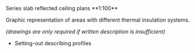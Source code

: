 <span class="transform-to-uppercase">
Series slab reflected ceiling plans **1:100**</span>

Graphic representation of areas with different thermal insulation systems.

_(drawings are only required if written description is insufficient)_

- Setting-out describing profiles

